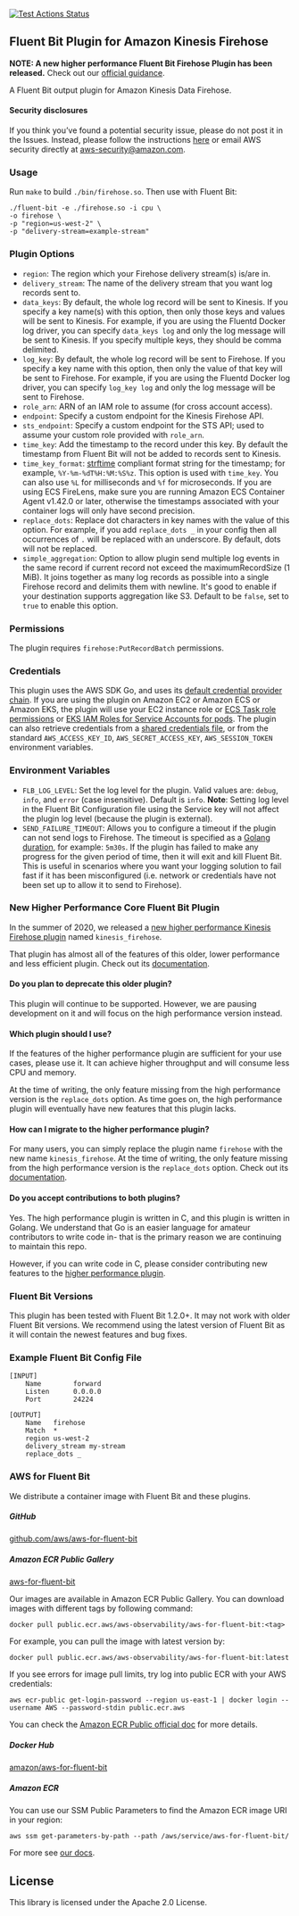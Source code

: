 [![Test Actions Status](https://github.com/aws/amazon-kinesis-firehose-for-fluent-bit/workflows/Build/badge.svg)](https://github.com/aws/amazon-kinesis-firehose-for-fluent-bit/actions)
## Fluent Bit Plugin for Amazon Kinesis Firehose

**NOTE: A new higher performance Fluent Bit Firehose Plugin has been released.** Check out our [official guidance](#new-higher-performance-core-fluent-bit-plugin).

A Fluent Bit output plugin for Amazon Kinesis Data Firehose.

#### Security disclosures

If you think you’ve found a potential security issue, please do not post it in the Issues.  Instead, please follow the instructions [here](https://aws.amazon.com/security/vulnerability-reporting/) or email AWS security directly at [aws-security@amazon.com](mailto:aws-security@amazon.com).

### Usage

Run `make` to build `./bin/firehose.so`. Then use with Fluent Bit:
```
./fluent-bit -e ./firehose.so -i cpu \
-o firehose \
-p "region=us-west-2" \
-p "delivery-stream=example-stream"
```

### Plugin Options

* `region`: The region which your Firehose delivery stream(s) is/are in.
* `delivery_stream`: The name of the delivery stream that you want log records sent to.
* `data_keys`: By default, the whole log record will be sent to Kinesis. If you specify a key name(s) with this option, then only those keys and values will be sent to Kinesis. For example, if you are using the Fluentd Docker log driver, you can specify `data_keys log` and only the log message will be sent to Kinesis. If you specify multiple keys, they should be comma delimited.
* `log_key`: By default, the whole log record will be sent to Firehose. If you specify a key name with this option, then only the value of that key will be sent to Firehose. For example, if you are using the Fluentd Docker log driver, you can specify `log_key log` and only the log message will be sent to Firehose.
* `role_arn`: ARN of an IAM role to assume (for cross account access).
* `endpoint`: Specify a custom endpoint for the Kinesis Firehose API.
* `sts_endpoint`: Specify a custom endpoint for the STS API; used to assume your custom role provided with `role_arn`.
* `time_key`: Add the timestamp to the record under this key. By default the timestamp from Fluent Bit will not be added to records sent to Kinesis.
* `time_key_format`: [strftime](http://man7.org/linux/man-pages/man3/strftime.3.html) compliant format string for the timestamp; for example, `%Y-%m-%dT%H:%M:%S%z`. This option is used with `time_key`. You can also use `%L` for milliseconds and `%f` for microseconds. If you are using ECS FireLens, make sure you are running Amazon ECS Container Agent v1.42.0 or later, otherwise the timestamps associated with your container logs will only have second precision.
* `replace_dots`: Replace dot characters in key names with the value of this option. For example, if you add `replace_dots _` in your config then all occurrences of `.` will be replaced with an underscore. By default, dots will not be replaced.
* `simple_aggregation`: Option to allow plugin send multiple log events in the same record if current record not exceed the maximumRecordSize (1 MiB). It joins together as many log records as possible into a single Firehose record and delimits them with newline. It's good to enable if your destination supports aggregation like S3. Default to be `false`, set to `true` to enable this option.
### Permissions

The plugin requires `firehose:PutRecordBatch` permissions.

### Credentials

This plugin uses the AWS SDK Go, and uses its [default credential provider chain](https://docs.aws.amazon.com/sdk-for-go/v1/developer-guide/configuring-sdk.html). If you are using the plugin on Amazon EC2 or Amazon ECS or Amazon EKS, the plugin will use your EC2 instance role or [ECS Task role permissions](https://docs.aws.amazon.com/AmazonECS/latest/developerguide/task-iam-roles.html) or [EKS IAM Roles for Service Accounts for pods](https://docs.aws.amazon.com/eks/latest/userguide/iam-roles-for-service-accounts.html). The plugin can also retrieve credentials from a [shared credentials file](https://docs.aws.amazon.com/cli/latest/userguide/cli-configure-files.html), or from the standard `AWS_ACCESS_KEY_ID`, `AWS_SECRET_ACCESS_KEY`, `AWS_SESSION_TOKEN` environment variables.

### Environment Variables

* `FLB_LOG_LEVEL`: Set the log level for the plugin. Valid values are: `debug`, `info`, and `error` (case insensitive). Default is `info`. **Note**: Setting log level in the Fluent Bit Configuration file using the Service key will not affect the plugin log level (because the plugin is external).
* `SEND_FAILURE_TIMEOUT`: Allows you to configure a timeout if the plugin can not send logs to Firehose. The timeout is specified as a [Golang duration](https://golang.org/pkg/time/#ParseDuration), for example: `5m30s`. If the plugin has failed to make any progress for the given period of time, then it will exit and kill Fluent Bit. This is useful in scenarios where you want your logging solution to fail fast if it has been misconfigured (i.e. network or credentials have not been set up to allow it to send to Firehose).


### New Higher Performance Core Fluent Bit Plugin

In the summer of 2020, we released a [new higher performance Kinesis Firehose plugin](https://docs.fluentbit.io/manual/pipeline/outputs/firehose) named `kinesis_firehose`.

That plugin has almost all of the features of this older, lower performance and less efficient plugin. Check out its [documentation](https://docs.fluentbit.io/manual/pipeline/outputs/firehose).

#### Do you plan to deprecate this older plugin?

This plugin will continue to be supported. However, we are pausing development on it and will focus on the high performance version instead.

#### Which plugin should I use?

If the features of the higher performance plugin are sufficient for your use cases, please use it. It can achieve higher throughput and will consume less CPU and memory.

At the time of writing, the only feature missing from the high performance version is the `replace_dots` option. As time goes on, the high performance plugin will eventually have new features that this plugin lacks.

#### How can I migrate to the higher performance plugin?

For many users, you can simply replace the plugin name `firehose` with the new name `kinesis_firehose`. At the time of writing, the only feature missing from the high performance version is the `replace_dots` option. Check out its [documentation](https://docs.fluentbit.io/manual/pipeline/outputs/cloudwatch).

#### Do you accept contributions to both plugins?

Yes. The high performance plugin is written in C, and this plugin is written in Golang. We understand that Go is an easier language for amateur contributors to write code in- that is the primary reason we are continuing to maintain this repo.

However, if you can write code in C, please consider contributing new features to the [higher performance plugin](https://github.com/fluent/fluent-bit/tree/master/plugins/out_kinesis_firehose).

### Fluent Bit Versions

This plugin has been tested with Fluent Bit 1.2.0+. It may not work with older Fluent Bit versions. We recommend using the latest version of Fluent Bit as it will contain the newest features and bug fixes.

### Example Fluent Bit Config File

```
[INPUT]
    Name        forward
    Listen      0.0.0.0
    Port        24224

[OUTPUT]
    Name   firehose
    Match  *
    region us-west-2
    delivery_stream my-stream
    replace_dots _
```

### AWS for Fluent Bit

We distribute a container image with Fluent Bit and these plugins.

##### GitHub

[github.com/aws/aws-for-fluent-bit](https://github.com/aws/aws-for-fluent-bit)

##### Amazon ECR Public Gallery

[aws-for-fluent-bit](https://gallery.ecr.aws/aws-observability/aws-for-fluent-bit)

Our images are available in Amazon ECR Public Gallery. You can download images with different tags by following command:

```
docker pull public.ecr.aws/aws-observability/aws-for-fluent-bit:<tag>
```

For example, you can pull the image with latest version by:

```
docker pull public.ecr.aws/aws-observability/aws-for-fluent-bit:latest
```

If you see errors for image pull limits, try log into public ECR with your AWS credentials:

```
aws ecr-public get-login-password --region us-east-1 | docker login --username AWS --password-stdin public.ecr.aws
```

You can check the [Amazon ECR Public official doc](https://docs.aws.amazon.com/AmazonECR/latest/public/get-set-up-for-amazon-ecr.html) for more details.

##### Docker Hub

[amazon/aws-for-fluent-bit](https://hub.docker.com/r/amazon/aws-for-fluent-bit/tags)

##### Amazon ECR

You can use our SSM Public Parameters to find the Amazon ECR image URI in your region:

```
aws ssm get-parameters-by-path --path /aws/service/aws-for-fluent-bit/
```

For more see [our docs](https://github.com/aws/aws-for-fluent-bit#public-images).

## License

This library is licensed under the Apache 2.0 License.

